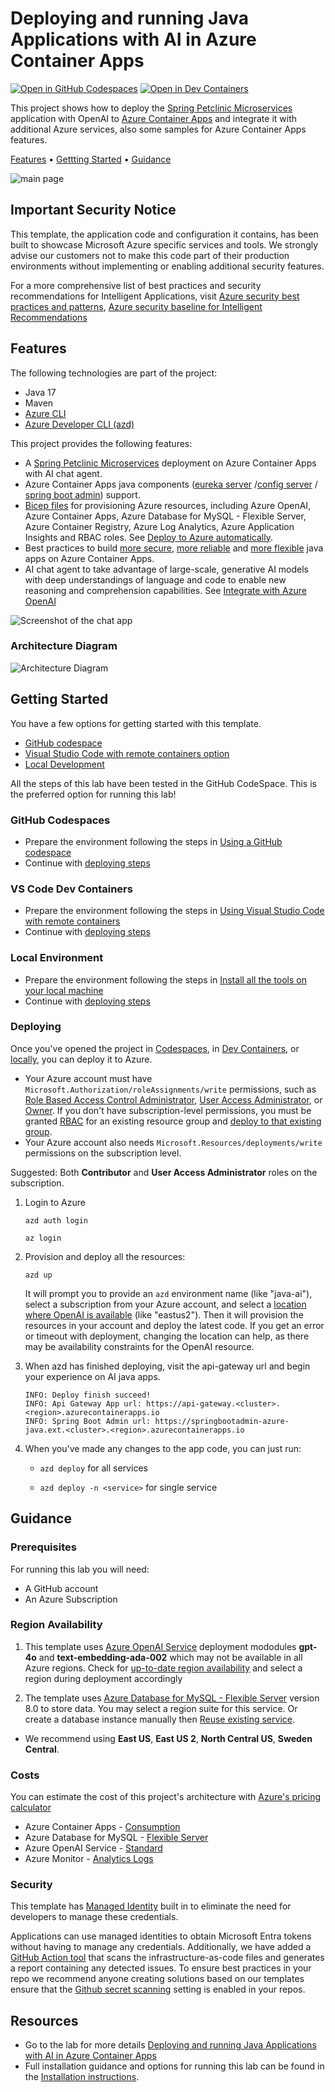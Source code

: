 # Deploying and running Java Applications with AI in Azure Container Apps

[![Open in GitHub Codespaces](https://github.com/codespaces/badge.svg)](https://codespaces.new/Azure-Samples/java-on-aca)
[![Open in Dev Containers](https://img.shields.io/static/v1?style=for-the-badge&label=Dev%20Containers&message=Open&color=blue&logo=visualstudiocode)](https://vscode.dev/redirect?url=vscode://ms-vscode-remote.remote-containers/cloneInVolume?url=https://github.com/azure-samples/java-on-aca)

This project shows how to deploy the [Spring Petclinic Microservices](https://github.com/Azure-Samples/java-on-aca/tree/main/src) application with OpenAI to [Azure Container Apps](https://learn.microsoft.com/azure/container-apps/overview) and integrate it with additional Azure services, also some samples for Azure Container Apps features.

[Features](#features) • [Gettting Started](#getting-started) • [Guidance](#guidance)

![main page](./images/api-gateway-main.png)

## Important Security Notice

This template, the application code and configuration it contains, has been built to showcase Microsoft Azure specific services and tools. We strongly advise our customers not to make this code part of their production environments without implementing or enabling additional security features.  

For a more comprehensive list of best practices and security recommendations for Intelligent Applications, visit [Azure security best practices and patterns](https://learn.microsoft.com/en-us/azure/security/fundamentals/best-practices-and-patterns), [Azure security baseline for Intelligent Recommendations](https://learn.microsoft.com/en-us/security/benchmark/azure/baselines/intelligent-recommendations-security-baseline)

## Features

The following technologies are part of the project:

* Java 17
* Maven
* [Azure CLI](https://learn.microsoft.com/en-us/cli/azure/)
* [Azure Developer CLI (azd)](https://learn.microsoft.com/en-us/azure/developer/azure-developer-cli/)

This project provides the following features:

* A [Spring Petclinic Microservices](https://github.com/Azure-Samples/java-on-aca/tree/main/src) deployment on Azure Container Apps with AI chat agent.
* Azure Container Apps java components ([eureka server](https://learn.microsoft.com/en-us/azure/container-apps/java-eureka-server-usage) /[config server](https://learn.microsoft.com/en-us/azure/container-apps/java-config-server-usage) / [spring boot admin](https://learn.microsoft.com/en-us/azure/container-apps/java-admin-for-spring-usage)) support.
* [Bicep files](https://docs.microsoft.com/azure/azure-resource-manager/bicep/) for provisioning Azure resources, including Azure OpenAI, Azure Container Apps, Azure Database for MySQL - Flexible Server, Azure Container Registry, Azure Log Analytics, Azure Application Insights and RBAC roles. See [Deploy to Azure automatically](https://azure-samples.github.io/java-on-aca/docs/06_lab_automation/06_openlab_automation.html).
* Best practices to build [more secure](https://azure-samples.github.io/java-on-aca/docs/07_lab_security/07_openlab_security_aca.html), [more reliable](https://azure-samples.github.io/java-on-aca/docs/10_lab_reliable_application/10_reliable_java_aca.html) and [more flexible](https://azure-samples.github.io/java-on-aca/docs/11_lab_scale/11_openlab_scale_aca.html) java apps on Azure Container Apps.
* AI chat agent to take advantage of large-scale, generative AI models with deep understandings of language and code to enable new reasoning and comprehension capabilities. See [Integrate with Azure OpenAI](https://azure-samples.github.io/java-on-aca/docs/05_lab_openai/05_openlab_openai_aca.html)

![Screenshot of the chat app](./images/acalab-ai-chat.png)

### Architecture Diagram

![Architecture Diagram](./images/acalab6.png)

## Getting Started

You have a few options for getting started with this template. 

* [GitHub codespace](#github-codespaces)
* [Visual Studio Code with remote containers option](#vs-code-dev-containers)
* [Local Development](#local-environment)

All the steps of this lab have been tested in the GitHub CodeSpace. This is the preferred option for running this lab!

### GitHub Codespaces

* Prepare the environment following the steps in [Using a GitHub codespace](https://azure-samples.github.io/java-on-aca/install.html#using-a-github-codespace)
* Continue with [deploying steps](#deploying)

### VS Code Dev Containers

* Prepare the environment following the steps in [Using Visual Studio Code with remote containers](https://azure-samples.github.io/java-on-aca/install.html#using-a-github-codespace)
* Continue with [deploying steps](#deploying)

### Local Environment

* Prepare the environment following the steps in [Install all the tools on your local machine](https://azure-samples.github.io/java-on-aca/install.html#install-all-the-tools-on-your-local-machine)
* Continue with [deploying steps](#deploying)

### Deploying

Once you've opened the project in [Codespaces](#github-codespaces), in [Dev Containers](#vs-code-dev-containers), or [locally](#local-environment), you can deploy it to Azure.

* Your Azure account must have `Microsoft.Authorization/roleAssignments/write` permissions, such as [Role Based Access Control Administrator](https://learn.microsoft.com/azure/role-based-access-control/built-in-roles#role-based-access-control-administrator-preview), [User Access Administrator](https://learn.microsoft.com/azure/role-based-access-control/built-in-roles#user-access-administrator), or [Owner](https://learn.microsoft.com/azure/role-based-access-control/built-in-roles#owner). If you don't have subscription-level permissions, you must be granted [RBAC](https://learn.microsoft.com/azure/role-based-access-control/built-in-roles#role-based-access-control-administrator-preview) for an existing resource group and [deploy to that existing group](./docs/06_lab_automation/0604.md).
* Your Azure account also needs `Microsoft.Resources/deployments/write` permissions on the subscription level.

Suggested: Both **Contributor** and **User Access Administrator** roles on the subscription.

1. Login to Azure

   `azd auth login`

   `az login`

1. Provision and deploy all the resources:

   `azd up`

   It will prompt you to provide an `azd` environment name (like "java-ai"), select a subscription from your Azure account, and select a [location where OpenAI is available](#region-availability) (like "eastus2"). Then it will provision the resources in your account and deploy the latest code. If you get an error or timeout with deployment, changing the location can help, as there may be availability constraints for the OpenAI resource.

1. When azd has finished deploying, visit the api-gateway url and begin your experience on AI java apps.

   ```text
   INFO: Deploy finish succeed!
   INFO: Api Gateway App url: https://api-gateway.<cluster>.<region>.azurecontainerapps.io
   INFO: Spring Boot Admin url: https://springbootadmin-azure-java.ext.<cluster>.<region>.azurecontainerapps.io
   ```

1. When you've made any changes to the app code, you can just run:

   - `azd deploy` for all services

   - `azd deploy -n <service>` for single service

   

## Guidance

### Prerequisites

For running this lab you will need:

* A GitHub account
* An Azure Subscription

### Region Availability

1. This template uses [Azure OpenAI Service](https://learn.microsoft.com/en-us/azure/ai-services/openai/overview) deployment mododules **gpt-4o** and **text-embedding-ada-002** which may not be available in all Azure regions. Check for [up-to-date region availability](https://learn.microsoft.com/azure/ai-services/openai/concepts/models#standard-deployment-model-availability) and select a region during deployment accordingly

1. The template uses [Azure Database for MySQL - Flexible Server](https://learn.microsoft.com/en-us/azure/mysql/flexible-server/overview) version 8.0 to store data. You may select a region suite for this service. Or create a database instance manually then [Reuse existing service](https://azure-samples.github.io/java-on-aca/docs/06_lab_automation/0604.html).

  * We recommend using **East US**, **East US 2**, **North Central US**, **Sweden Central**.

### Costs

You can estimate the cost of this project's architecture with [Azure's pricing calculator](https://azure.microsoft.com/pricing/calculator/)

* Azure Container Apps - [Consumption](https://azure.microsoft.com/en-us/pricing/details/container-apps/)
* Azure Database for MySQL - [Flexible Server](https://azure.microsoft.com/en-us/pricing/details/mysql/)
* Azure OpenAI Service - [Standard](https://azure.microsoft.com/en-us/pricing/details/cognitive-services/openai-service/)
* Azure Monitor - [Analytics Logs](https://azure.microsoft.com/en-us/pricing/details/monitor/)

### Security

This template has [Managed Identity](https://learn.microsoft.com/entra/identity/managed-identities-azure-resources/overview) built in to eliminate the need for developers to manage these credentials.

Applications can use managed identities to obtain Microsoft Entra tokens without having to manage any credentials. Additionally, we have added a [GitHub Action tool](https://github.com/microsoft/security-devops-action) that scans the infrastructure-as-code files and generates a report containing any detected issues. To ensure best practices in your repo we recommend anyone creating solutions based on our templates ensure that the [Github secret scanning](https://docs.github.com/code-security/secret-scanning/about-secret-scanning) setting is enabled in your repos.

## Resources

* Go to the lab for more details [Deploying and running Java Applications with AI in Azure Container Apps](https://azure-samples.github.io/java-on-aca/)
* Full installation guidance and options for running this lab can be found in the [Installation instructions](install.md).